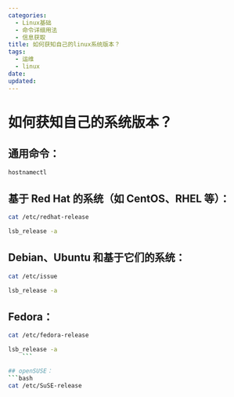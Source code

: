 ```yaml
---
categories:
  - Linux基础
  - 命令详细用法
  - 信息获取
title: 如何获知自己的linux系统版本？
tags:
  - 运维
  - linux
date:
updated:
---
```


# 如何获知自己的系统版本？

## 通用命令：

```bash
hostnamectl
```

## 基于 Red Hat 的系统（如 CentOS、RHEL 等）：

```bash
cat /etc/redhat-release
```

```bash
lsb_release -a
```

## Debian、Ubuntu 和基于它们的系统：

```bash
cat /etc/issue
```

```bash
lsb_release -a
```

## Fedora：

```bash
cat /etc/fedora-release
```

````bash
lsb_release -a
    ```

## openSUSE：
```bash
cat /etc/SuSE-release
````
